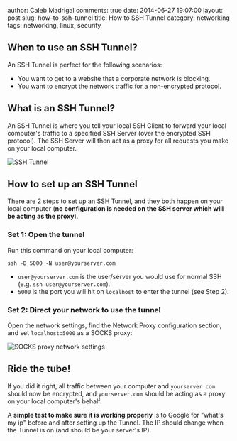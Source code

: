 author: Caleb Madrigal
comments: true
date: 2014-06-27 19:07:00
layout: post
slug: how-to-ssh-tunnel
title: How to SSH Tunnel
category: networking
tags: networking, linux, security

## When to use an SSH Tunnel?

An SSH Tunnel is perfect for the following scenarios:

* You want to get to a website that a corporate network is blocking.
* You want to encrypt the network traffic for a non-encrypted protocol.

## What is an SSH Tunnel?

An SSH Tunnel is where you tell your local SSH Client to forward your local computer's traffic to a specified SSH Server (over the encrypted SSH protocol). The SSH Server will then act as a proxy for all requests you make on your local computer.

![SSH Tunnel](/static/images/ssh_tunnel.png)

## How to set up an SSH Tunnel

There are 2 steps to set up an SSH Tunnel, and they both happen on your local computer (**no configuration is needed on the SSH server which will be acting as the proxy**).

### Set 1: Open the tunnel

Run this command on your local computer:

	ssh -D 5000 -N user@yourserver.com

* `user@yourserver.com` is the user/server you would use for normal SSH (e.g. `ssh user@yourserver.com`).
* `5000` is the port you will hit on `localhost` to enter the tunnel (see Step 2).


### Set 2: Direct your network to use the tunnel

Open the network settings, find the Network Proxy configuration section, and set `localhost:5000` as a SOCKS proxy:

![SOCKS proxy network settings](/static/images/ssh_tunnel_proxy_ubuntu.png)

## Ride the tube!

If you did it right, all traffic between your computer and `yourserver.com` should now be encrypted, and `yourserver.com` should be acting as a proxy on your local computer's behalf.

A **simple test to make sure it is working properly** is to Google for "what's my ip" before and after setting up the Tunnel. The IP should change when the Tunnel is on (and should be your server's IP).

